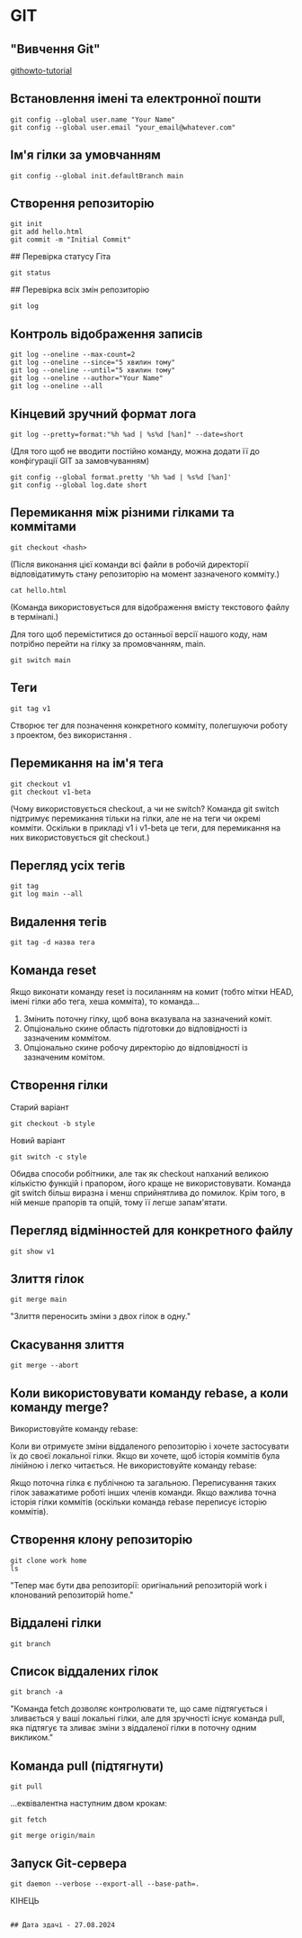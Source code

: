 # GIT

## "Вивчення Git"
[githowto-tutorial](https://githowto.com/ru/)

## Встановлення імені та електронної пошти
````
git config --global user.name "Your Name"
git config --global user.email "your_email@whatever.com"
````
## Ім'я гілки за умовчанням
````
git config --global init.defaultBranch main
````

## Створення репозиторію
````
git init
git add hello.html
git commit -m "Initial Commit"
````

﻿#﻿# Перевірка статусу Гіта
````
git status
````
﻿#﻿# Перевірка всіх змін репозиторію
````
git log
````

## Контроль відображення записів
````
git log --oneline --max-count=2
git log --oneline --since="5 хвилин тому"
git log --oneline --until="5 хвилин тому"
git log --oneline --author="Your Name"
git log --oneline --all
````

## Кінцевий зручний формат лога
````
git log --pretty=format:"%h %ad | %s%d [%an]" --date=short
````
(Для того щоб не вводити постійно команду,
можна додати її до конфігурації GIT за замовчуванням)
````
git config --global format.pretty '%h %ad | %s%d [%an]'
git config --global log.date short
````

## Перемикання між різними гілками та коммітами
````
git checkout <hash>
````
(Після виконання цієї команди всі файли в робочій директорії
відповідатимуть стану репозиторію на момент зазначеного комміту.)
````
cat hello.html
````
(Команда використовується для відображення вмісту текстового файлу в терміналі.)

Для того щоб переміститися до останньої версії нашого коду,
нам потрібно перейти на гілку за промовчанням, main.
````
git switch main
````
## Теги
````
git tag v1
````
Створює тег для позначення конкретного комміту, полегшуючи роботу з проектом,
без використання <hash>.

## Перемикання на ім'я тега
````
git checkout v1
git checkout v1-beta
````
(Чому використовується checkout, а чи не switch?
Команда git switch підтримує перемикання тільки на гілки,
але не на теги чи окремі комміти.
Оскільки в прикладі v1 і v1-beta це теги, для перемикання на них використовується git checkout.)

## Перегляд усіх тегів
````
git tag
git log main --all
````

## Видалення тегів
````
git tag -d назва тега
````

## Команда reset
Якщо виконати команду reset із посиланням на комит
(тобто мітки HEAD, імені гілки або тега, хеша комміта), то команда...

1. Змінить поточну гілку, щоб вона вказувала на зазначений коміт.
2. Опціонально скине область підготовки до відповідності із зазначеним коммітом.
3. Опціонально скине робочу директорію до відповідності із зазначеним комітом.

## Створення гілки
Старий варіант
````
git checkout -b style
````
Новий варіант
````
git switch -c style
````
Обидва способи робітники, але так як checkout напханий великою кількістю функцій і прапором,
його краще не використовувати.
Команда git switch більш виразна і менш сприйнятлива до помилок.
Крім того, в ній менше прапорів та опцій, тому її легше запам'ятати.

## Перегляд відмінностей для конкретного файлу
````
git show v1
````
## Злиття гілок
````
git merge main
````
"Злиття переносить зміни з двох гілок в одну."

## Скасування злиття
````
git merge --abort
````
## Коли використовувати команду rebase, а коли команду merge?
Використовуйте команду rebase:

Коли ви отримуєте зміни віддаленого репозиторію і хочете застосувати їх до своєї локальної гілки.
Якщо ви хочете, щоб історія коммітів була лінійною і легко читається.
Не використовуйте команду rebase:

Якщо поточна гілка є публічною та загальною.
Переписування таких гілок заважатиме роботі інших членів команди.
Якщо важлива точна історія гілки коммітів (оскільки команда rebase переписує історію коммітів).

## Створення клону репозиторію
````
git clone work home
ls
````
"Тепер має бути два репозиторії: оригінальний репозиторій work і клонований репозиторій home."

## Віддалені гілки
````
git branch
````
## Список віддалених гілок
````
git branch -a
````

"Команда fetch дозволяє контролювати те, що саме підтягується і зливається у ваші локальні гілки,
але для зручності існує команда pull,
яка підтягує та зливає зміни з віддаленої гілки в поточну одним викликом."

## Команда pull (підтягнути)
````
git pull
````
...еквівалентна наступним двом крокам:
````
git fetch
````
````
git merge origin/main
````
## Запуск Git-сервера
````
git daemon --verbose --export-all --base-path=.
````
КІНЕЦЬ
````

## Дата здачі - 27.08.2024
